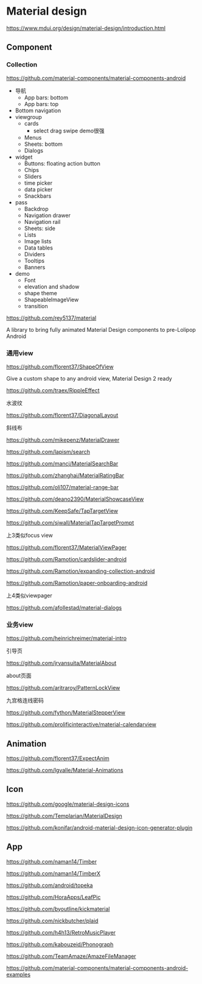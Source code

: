 # Material design

https://www.mdui.org/design/material-design/introduction.html

## Component

### Collection

https://github.com/material-components/material-components-android

+ 导航
  + App bars: bottom
  + App bars: top
+ Bottom navigation
+ viewgroup
  + cards
    + select drag swipe demo很强
  + Menus
  + Sheets: bottom
  + Dialogs
+ widget
  + Buttons: floating action button
  + Chips
  + Sliders
  + time picker
  + data picker
  + Snackbars
+ pass
  + Backdrop
  + Navigation drawer
  + Navigation rail
  + Sheets: side
  + Lists
  + Image lists
  + Data tables
  + Dividers
  + Tooltips
  + Banners
+ demo
  + Font
  + elevation and shadow
  + shape theme
  + ShapeableImageView
  + transition



https://github.com/rey5137/material

A library to bring fully animated Material Design components to pre-Lolipop Android



### 通用view

https://github.com/florent37/ShapeOfView

Give a custom shape to any android view, Material Design 2 ready

https://github.com/traex/RippleEffect

水波纹

https://github.com/florent37/DiagonalLayout

斜线布

https://github.com/mikepenz/MaterialDrawer

https://github.com/lapism/search

https://github.com/mancj/MaterialSearchBar

https://github.com/zhanghai/MaterialRatingBar

https://github.com/oli107/material-range-bar



https://github.com/deano2390/MaterialShowcaseView

https://github.com/KeepSafe/TapTargetView

https://github.com/sjwall/MaterialTapTargetPrompt

上3类似focus view



https://github.com/florent37/MaterialViewPager

https://github.com/Ramotion/cardslider-android

https://github.com/Ramotion/expanding-collection-android

https://github.com/Ramotion/paper-onboarding-android

上4类似viewpager



https://github.com/afollestad/material-dialogs



### 业务view

https://github.com/heinrichreimer/material-intro

引导页

https://github.com/jrvansuita/MaterialAbout

about页面

https://github.com/aritraroy/PatternLockView

九宫格连线密码

https://github.com/fython/MaterialStepperView

https://github.com/prolificinteractive/material-calendarview

## Animation

https://github.com/florent37/ExpectAnim

https://github.com/lgvalle/Material-Animations

## Icon

https://github.com/google/material-design-icons

https://github.com/Templarian/MaterialDesign

https://github.com/konifar/android-material-design-icon-generator-plugin

## App

https://github.com/naman14/Timber

https://github.com/naman14/TimberX

https://github.com/android/topeka

https://github.com/HoraApps/LeafPic

https://github.com/byoutline/kickmaterial

https://github.com/nickbutcher/plaid

https://github.com/h4h13/RetroMusicPlayer

https://github.com/kabouzeid/Phonograph

https://github.com/TeamAmaze/AmazeFileManager



https://github.com/material-components/material-components-android-examples